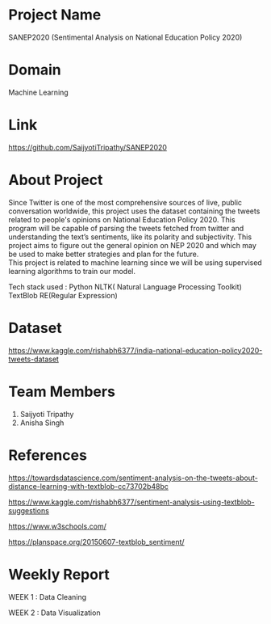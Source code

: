 
# Project Name

SANEP2020 (Sentimental Analysis on National Education Policy 2020)

# Domain

Machine Learning

# Link

https://github.com/SaijyotiTripathy/SANEP2020

# About Project

Since Twitter is one of the most comprehensive sources of live, public conversation worldwide, this project uses the dataset containing the tweets related to people's opinions
on National Education Policy 2020. This program will be capable of parsing the tweets fetched from twitter and understanding the text’s sentiments,
like its polarity and subjectivity. This project aims to figure out the general opinion on NEP 2020 and which may be used to make better strategies and plan for the future.  
This project is related to machine learning since we will be using supervised learning algorithms to train our model.

Tech stack used : 
Python
NLTK( Natural Language Processing Toolkit)
TextBlob
RE(Regular Expression)

# Dataset

https://www.kaggle.com/rishabh6377/india-national-education-policy2020-tweets-dataset

# Team Members

 1. Saijyoti Tripathy
 2. Anisha Singh

# References

https://towardsdatascience.com/sentiment-analysis-on-the-tweets-about-distance-learning-with-textblob-cc73702b48bc

https://www.kaggle.com/rishabh6377/sentiment-analysis-using-textblob-suggestions

https://www.w3schools.com/

https://planspace.org/20150607-textblob_sentiment/

# Weekly Report

WEEK 1 : Data Cleaning

WEEK 2 : Data Visualization
